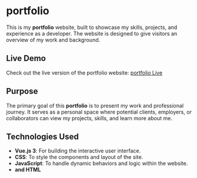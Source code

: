 # portfolio

This is my **portfolio** website, built to showcase my skills, projects, and experience as a developer. The website is designed to give visitors an overview of my work and background.

## Live Demo

Check out the live version of the portfolio website: [portfolio Live](https://toleeej.github.io/portfolio/)

## Purpose

The primary goal of this **portfolio** is to present my work and professional journey. It serves as a personal space where potential clients, employers, or collaborators can view my projects, skills, and learn more about me.

## Technologies Used

- **Vue.js 3**: For building the interactive user interface.
- **CSS**: To style the components and layout of the site.
- **JavaScript**: To handle dynamic behaviors and logic within the website.
- **and HTML**
